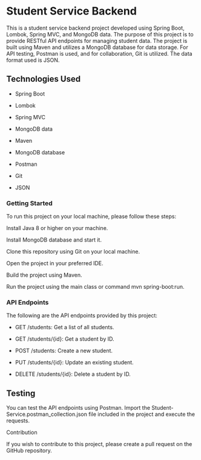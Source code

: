 # Student Service Backend

This is a student service backend project developed using Spring Boot, Lombok, Spring MVC, and MongoDB data. The purpose of this project is to provide RESTful API endpoints for managing student data. The project is built using Maven and utilizes a MongoDB database for data storage. For API testing, Postman is used, and for collaboration, Git is utilized. The data format used is JSON.

## Technologies Used

- Spring Boot

- Lombok

- Spring MVC

- MongoDB data

- Maven

- MongoDB database

- Postman

- Git

- JSON

### Getting Started

To run this project on your local machine, please follow these steps:

Install Java 8 or higher on your machine.

Install MongoDB database and start it.

Clone this repository using Git on your local machine.

Open the project in your preferred IDE.

Build the project using Maven.

Run the project using the main class or command mvn spring-boot:run.

### API Endpoints

The following are the API endpoints provided by this project:

- GET /students: Get a list of all students.

- GET /students/{id}: Get a student by ID.

- POST /students: Create a new student.

- PUT /students/{id}: Update an existing student.

- DELETE /students/{id}: Delete a student by ID.

## Testing

You can test the API endpoints using Postman. Import the Student-Service.postman_collection.json file included in the project and execute the requests.

Contribution

If you wish to contribute to this project, please create a pull request on the GitHub repository.
